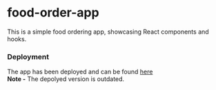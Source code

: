 # food-order-app
This is a simple food ordering app, showcasing React components and hooks.
### Deployment
The app has been deployed and can be found [here](https://07-food-order-app.vercel.app/)<br>
**Note -** The depolyed version is outdated.
